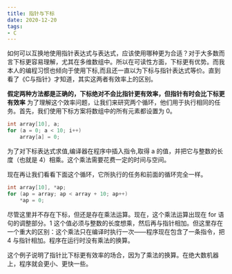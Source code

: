 ```yaml
---
title: 指针与下标
date: 2020-12-20
tags: 
- C
---
```

如何可以互换地使用指针表达式与表达式，应该使用哪种更为合适？对于大多数而言下标更容易理解，尤其在多维数组中。所以在可读性方面，下标更有优势。而我本人的编程习惯也倾向于使用下标,而且还一直以为下标与指针表达式等价。直到看了《C与指针》才知道，其实这两者有效率上的区别。

<!--more-->
**假定两种方法都是正确的，下标绝对不会比指针更有效率，但指针有时会比下标更有效率**
为了理解这个效率问题，让我们来研究两个循环，他们用于执行相同的任务。首先，我们使用下标方案将数组中的所有元素都设置为 0。
```c
int array[10], a;
for (a = 0; a < 10; i++)
    array[a] = 0;
```
为了对下标表达式求值,编译器在程序中插入指令,取得 a 的值，并把它与整数的长度（也就是 4）相乘。这个乘法需要花费一定的时间与空间。

现在再让我们看看下面这个循环，它所执行的任务和前面的循环完全一样。
```c
int array[10], *ap;
for (ap = array; ap < array + 10; ap++)
    *ap = 0;
```
尽管这里并不存在下标，但还是存在乘法运算。现在，这个乘法运算出现在 for 语句的调整部分。1 这个值必须与整数的长度想乘，然后再与指针相加。但这里存在一个重大的区别：这个乘法只在编译时执行一次——程序现在包含了一条指令，把 4 与指针相加。程序在运行时没有乘法的换算。

这个例子说明了指针比下标更有效率的场合，因为了乘法的换算。在绝大数机器上，程序就会更小、更快一些。